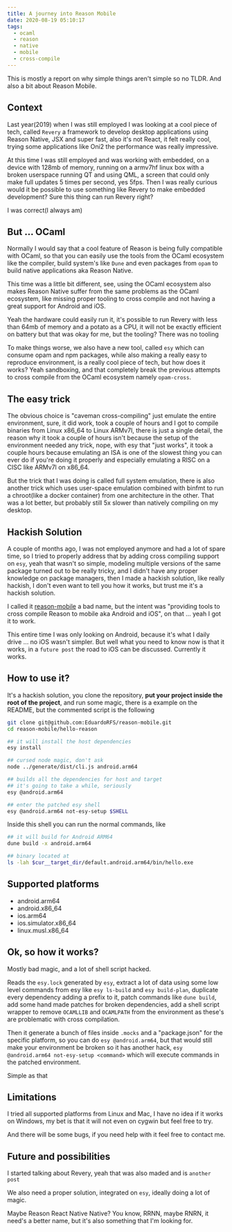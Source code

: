 ```yaml
---
title: A journey into Reason Mobile
date: 2020-08-19 05:10:17
tags:
  - ocaml
  - reason
  - native
  - mobile
  - cross-compile
---
```


This is mostly a report on why simple things aren't simple so no TLDR. And also a bit about Reason Mobile.

## Context

Last year(2019) when I was still employed I was looking at a cool piece of tech, called `Revery` a framework to develop desktop applications using Reason Native, JSX and super fast, also it's not React, it felt really cool, trying some applications like Oni2 the performance was really impressive.

At this time I was still employed and was working with embedded, on a device with 128mb of memory, running on a armv7hf linux box with a broken userspace running QT and using QML, a screen that could only make full updates 5 times per second, yes 5fps. Then I was really curious would it be possible to use something like Revery to make embedded development? Sure this thing can run Revery right?

I was correct(I always am)

## But ... OCaml

Normally I would say that a cool feature of Reason is being fully compatible with OCaml, so that you can easily use the tools from the OCaml ecosystem like the compiler, build system's like `Dune` and even packages from `opam` to build native applications aka Reason Native.

This time was a little bit different, see, using the OCaml ecosystem also makes Reason Native suffer from the same problems as the OCaml ecosystem, like missing proper tooling to cross compile and not having a great support for Android and iOS.

Yeah the hardware could easily run it, it's possible to run Revery with less than 64mb of memory and a potato as a CPU, it will not be exactly efficient on battery but that was okay for me, but the tooling? There was no tooling

To make things worse, we also have a new tool, called `esy` which can consume opam and npm packages, while also making a really easy to reproduce environment, is a really cool piece of tech, but how does it works? Yeah sandboxing, and that completely break the previous attempts to cross compile from the OCaml ecosystem namely `opam-cross`.

## The easy trick

The obvious choice is "caveman cross-compiling" just emulate the entire environment, sure, it did work, took a couple of hours and I got to compile binaries from Linux x86_64 to Linux ARMv7l, there is just a single detail, the reason why it took a couple of hours isn't because the setup of the environment needed any trick, nope, with esy that "just works", it took a couple hours because emulating an ISA is one of the slowest thing you can ever do if you're doing it properly and especially emulating a RISC on a CISC like ARMv7l on x86_64.

But the trick that I was doing is called full system emulation, there is also another trick which uses user-space emulation combined with binfmt to run a chroot(like a docker container) from one architecture in the other. That was a lot better, but probably still 5x slower than natively compiling on my desktop.

## Hackish Solution

A couple of months ago, I was not employed anymore and had a lot of spare time, so I tried to properly address that by adding cross compiling support on `esy`, yeah that wasn't so simple, modeling multiple versions of the same package turned out to be really tricky, and I didn't have any proper knowledge on package managers, then I made a hackish solution, like really hackish, I don't even want to tell you how it works, but trust me it's a hackish solution.

I called it [reason-mobile](https://github.com/EduardoRFS/reason-mobile) a bad name, but the intent was "providing tools to cross compile Reason to mobile aka Android and iOS", on that ... yeah I got it to work.

This entire time I was only looking on Android, because it's what I daily drive ... no iOS wasn't simpler. But well what you need to know now is that it works, in a `future post` the road to iOS can be discussed. Currently it works.

## How to use it?

It's a hackish solution, you clone the repository, **put your project inside the root of the project**, and run some magic, there is a example on the README, but the commented script is the following

```sh
git clone git@github.com:EduardoRFS/reason-mobile.git
cd reason-mobile/hello-reason

## it will install the host dependencies
esy install

## cursed node magic, don't ask
node ../generate/dist/cli.js android.arm64

## builds all the dependencies for host and target
## it's going to take a while, seriously
esy @android.arm64

## enter the patched esy shell
esy @android.arm64 not-esy-setup $SHELL
```

Inside this shell you can run the normal commands, like

```sh
## it will build for Android ARM64
dune build -x android.arm64

## binary located at
ls -lah $cur__target_dir/default.android.arm64/bin/hello.exe
```

## Supported platforms

- android.arm64
- android.x86_64
- ios.arm64
- ios.simulator.x86_64
- linux.musl.x86_64

## Ok, so how it works?

Mostly bad magic, and a lot of shell script hacked.

Reads the `esy.lock` generated by `esy`, extract a lot of data using some low level commands from esy like `esy ls-build` and `esy build-plan`, duplicate every dependency adding a prefix to it, patch commands like `dune build`, add some hand made patches for broken dependencies, add a shell script wrapper to remove `OCAMLLIB` and `OCAMLPATH` from the environment as these's are problematic with cross compilation.

Then it generate a bunch of files inside `.mocks` and a "package.json" for the specific platform, so you can do `esy @android.arm64`, but that would still make your environment be broken so it has another hack, `esy @android.arm64 not-esy-setup <command>` which will execute commands in the patched environment.

Simple as that

## Limitations

I tried all supported platforms from Linux and Mac, I have no idea if it works on Windows, my bet is that it will not even on cygwin but feel free to try.

And there will be some bugs, if you need help with it feel free to contact me.

## Future and possibilities

I started talking about Revery, yeah that was also maded and is `another post`

We also need a proper solution, integrated on `esy`, ideally doing a lot of magic.

Maybe Reason React Native Native? You know, RRNN, maybe RNRN, it need's a better name, but it's also something that I'm looking for.
